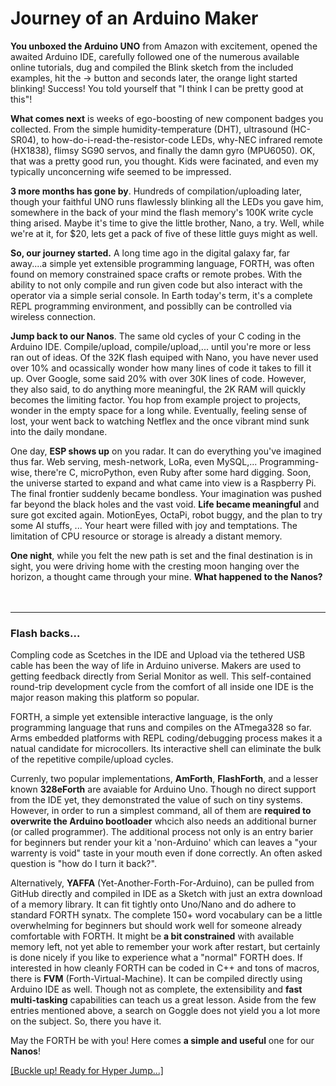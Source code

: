 # Journey of an Arduino Maker

**You unboxed the Arduino UNO** from Amazon with excitement, opened the awaited Arduino IDE, carefully followed one of the numerous available online tutorials, dug and compiled the Blink sketch from the included examples, hit the -> button and seconds later, the orange light started blinking! Success! You told yourself that "I think I can be pretty good at this"!

**What comes next** is weeks of ego-boosting of new component badges you collected. From the simple humidity-temperature (DHT), ultrasound (HC-SR04), to how-do-i-read-the-resistor-code LEDs, why-NEC infrared remote (HX1838), flimsy SG90 servos, and finally the damn gyro (MPU6050). OK, that was a pretty good run, you thought. Kids were facinated, and even my typically unconcerning wife seemed to be impressed.

**3 more months has gone by**. Hundreds of compilation/uploading later, though your faithful UNO runs flawlessly blinking all the LEDs you gave him, somewhere in the back of your mind the flash memory's 100K write cycle thing arised. Maybe it's time to give the little brother, Nano, a try. Well, while we're at it, for $20, lets get a pack of five of these little guys might as well.

**So, our journey started.** A long time ago in the digital galaxy far, far away....a simple yet extensible programming language, FORTH, was often found on memory constrained space crafts or remote probes. With the ability to not only compile and run given code but also interact with the operator via a simple serial console. In Earth today's term, it's a complete REPL programming environment, and possiblly can be controlled via wireless connection.

**Jump back to our Nanos**. The same old cycles of your C coding in the Arduino IDE. Compile/upload, compile/upload,... until you're more or less ran out of ideas. Of the 32K flash equiped with Nano, you have never used over 10% and ocassically wonder how many lines of code it takes to fill it up. Over Google, some said 20% with over 30K lines of code. However, they also said, to do anything more meaningful, the 2K RAM will quickly becomes the limiting factor. You hop from example project to projects, wonder in the empty space for a long while. Eventually, feeling sense of lost, your went back to watching Netflex and the once vibrant mind sunk into the daily mondane.

One day, **ESP shows up** on you radar. It can do everything you've imagined thus far. Web serving, mesh-network, LoRa, even MySQL,... Programming-wise, there're C, microPython, even Ruby after some hard digging. Soon, the universe started to expand and what came into view is a Raspberry Pi. The final frontier suddenly became bondless. Your imagination was pushed far beyond the black holes and the vast void. **Life became meaningful** and sure got excited again. MotionEyes, OctaPi, robot buggy, and the plan to try some AI stuffs, ... Your heart were filled with joy and temptations. The limitation of CPU resource or storage is already a distant memory.

**One night**, while you felt the new path is set and the final destination is in sight, you were driving home with the cresting moon hanging over the horizon, a thought came through your mine. **What happened to the Nanos?**
<br>
<br>
<br>
***
### Flash backs...

Compling code as Scetches in the IDE and Upload via the tethered USB cable has been the way of life in Arduino universe. Makers are used to getting feedback directly from Serial Monitor as well. This self-contained round-trip development cycle from the comfort of all inside one IDE is the major reason making this platform so popular.

FORTH, a simple yet extensible interactive language, is the only programming language that runs and compiles on the ATmega328 so far. Arms embedded platforms with REPL coding/debugging process makes it a natual candidate for microcollers. Its interactive shell can eliminate the bulk of the repetitive compile/upload cycles.

Currenly, two popular implementations, **AmForth**, **FlashForth**, and a lesser known **328eForth** are avaiable for Arduino Uno. Though no direct support from the IDE yet, they demonstrated the value of such on tiny systems. However, in order to run a simplest command, all of them are **required to overwrite the Arduino bootloader** whcich also needs an additional burner (or called programmer). The additional process not only is an entry barier for beginners but render your kit a 'non-Arduino' which can leaves a "your warrenty is void" taste in your mouth even if done correctly. An often asked question is "how do I turn it back?".

Alternatively, **YAFFA** (Yet-Another-Forth-For-Arduino), can be pulled from GitHub directly and compiled in IDE as a Sketch with just an extra download of a memory library. It can fit tightly onto Uno/Nano and do adhere to standard FORTH synatx. The complete 150+ word vocabulary can be a little overwhelming for beginners but should work well for someone already comfortable with FORTH. It might be **a bit constrained** with available memory left, not yet able to remember your work after restart, but certainly is done nicely if you like to experience what a "normal" FORTH does. If interested in how cleanly FORTH can be coded in C++ and tons of macros, there is **FVM** (Forth-Virtual-Machine). It can be compiled directly using Arduino IDE as well. Though not as complete, the extensibility and **fast multi-tasking** capabilities can teach us a great lesson. Aside from the few entries mentioned above, a search on Goggle does not yield you a lot more on the subject. So, there you have it.

May the FORTH be with you! Here comes **a simple and useful** one for our **Nanos**!

<a href="page1.html">[Buckle up! Ready for Hyper Jump...]</a>


